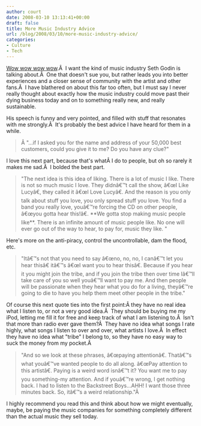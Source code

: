 ```yaml
---
author: court
date: 2008-03-10 13:13:41+00:00
draft: false
title: More Music Industry Advice
url: /blog/2008/03/10/more-music-industry-advice/
categories:
- Culture
- Tech
---
```


[Wow wow wow wow](http://sethgodin.typepad.com/seths_blog/2008/03/the-live-music.html).Â  I want the kind of music industry Seth Godin is talking about.Â  One that doesn't sue you, but rather leads you into better experiences and a closer sense of community with the artist and other fans.Â  I have blathered on about this far too often, but I must say I never really thought about exactly how the music industry could move past their dying business today and on to something really new, and really sustainable.

His speech is funny and very pointed, and filled with stuff that resonates with me strongly.Â  It's probably the best advice I have heard for them in a while.


<blockquote>Â "...if I asked you for the name and address of your 50,000 best customers, could you give it to me? Do you have any clue?"</blockquote>


I love this next part, because that's whatÂ I do to people, but oh so rarely it makes me sad.Â  I bolded the best part.


<blockquote>"The next idea is this idea of liking. There is a lot of music I like. There is not so much music I love. They didnâ€™t call the show, â€œI Like Lucyâ€, they called it â€œI Love Lucyâ€. And the reason is you only talk about stuff you love, you only spread stuff you love. You find a band you really love, youâ€™re forcing the CD on other people, â€œyou gotta hear this!â€. **We gotta stop making music people like**. There is an infinite amount of music people like. No one will ever go out of the way to hear, to pay for, music they like. "</blockquote>


Here's more on the anti-piracy, control the uncontrollable, dam the flood, etc.


<blockquote>"Itâ€™s not that you need to say â€œno, no, no, I canâ€™t let you hear thisâ€ itâ€™s â€œI want you to hear thisâ€. Because if you hear it you might join the tribe, and if you join the tribe then over time Iâ€™ll take care of you so well youâ€™ll want to pay me. And then people will be passionate when they hear what you do for a living, theyâ€™re going to die to have you help them meet other people in the tribe."</blockquote>


Of course this next quote ties into the first point:Â they have no real idea what I listen to, or not a very good idea.Â  They should be buying me my iPod, letting me fill it for free and keep track of what I am listening to.Â  Isn't that more than radio ever gave them?Â  They have no idea what songs I rate highly, what songs I listen to over and over, what artists I love.Â  In effect they have no idea what "tribe" I belong to, so they have no easy way to suck the money from my pocket.Â 


<blockquote>"And so we look at these phrases, â€œpaying attentionâ€. Thatâ€™s what youâ€™ve wanted people to do all along. â€œPay attention to this artistâ€. Paying is a weird word isnâ€™t it? You want me to pay you something-my attention. And if youâ€™re wrong, I get nothing back. I had to listen to the Backstreet Boys...AHH! I want those three minutes back. So, itâ€™s a weird relationship."Â </blockquote>


I highly recommend you read this and think about how we might eventually, maybe, be paying the music companies for something completely different than the actual music they sell today.


